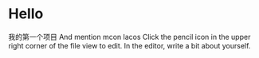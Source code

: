 # Hello
我的第一个项目
And mention mcon lacos
Click the  pencil icon in the upper right corner of the file view to edit.
In the editor, write a bit about yourself.
